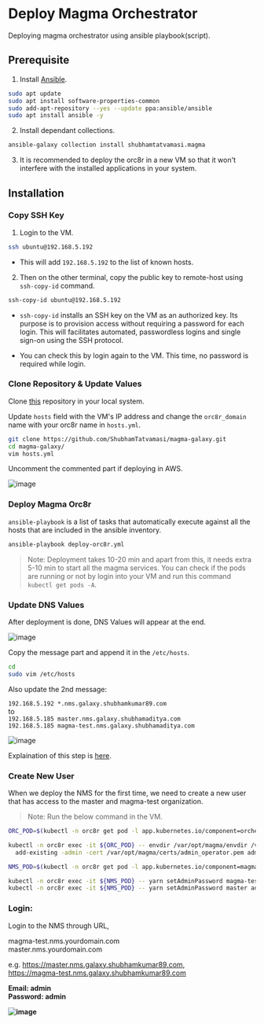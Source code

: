 # Deploy Magma Orchestrator

Deploying magma orchestrator using ansible playbook(script).

## Prerequisite

1. Install [Ansible](https://docs.ansible.com/ansible/latest/installation_guide/installation_distros.html#installing-ansible-on-ubuntu).

```bash
sudo apt update
sudo apt install software-properties-common
sudo add-apt-repository --yes --update ppa:ansible/ansible
sudo apt install ansible -y
```

2. Install dependant collections.

```bash
ansible-galaxy collection install shubhamtatvamasi.magma
```

3. It is recommended to deploy the orc8r in a new VM so that it won't interfere with the installed applications in your system.

## Installation

### Copy SSH Key

1. Login to the VM.

```bash
ssh ubuntu@192.168.5.192
```

- This will add `192.168.5.192` to the list of known hosts.

2. Then on the other terminal, copy the public key to remote-host using `ssh-copy-id` command.

```bash
ssh-copy-id ubuntu@192.168.5.192
```

- `ssh-copy-id` installs an SSH key on the VM as an authorized key. Its purpose is to provision access without requiring a password for each login. This will facilitates automated, passwordless logins and single sign-on using the SSH protocol.

- You can check this by login again to the VM. This time, no password is required while login.

### Clone Repository & Update Values

Clone [this](https://github.com/ShubhamTatvamasi/magma-galaxy) repository in your local system.

Update `hosts` field with the VM's IP address and change the `orc8r_domain` name with your orc8r name in `hosts.yml`.

```bash
git clone https://github.com/ShubhamTatvamasi/magma-galaxy.git
cd magma-galaxy/
vim hosts.yml
```

Uncomment the commented part if deploying in AWS.

![image](https://user-images.githubusercontent.com/97805339/181386376-e1fe1ea8-a345-4f72-8c2b-27712dad0428.png)

### Deploy Magma Orc8r

`ansible-playbook` is a list of tasks that automatically execute against all the hosts that are included in the ansible inventory.

```bash
ansible-playbook deploy-orc8r.yml
```

> Note: Deployment takes 10-20 min and apart from this, it needs extra 5-10 min to start all the magma services. You can check if the pods are running or not by login into your VM and run this command `kubectl get pods -A`.

### Update DNS Values

After deployment is done, DNS Values will appear at the end.

![image](https://user-images.githubusercontent.com/97805339/181389335-a325222c-7bfb-4540-a886-8e33eac716ea.png)

Copy the message part and append it in the `/etc/hosts`.

```bash
cd
sudo vim /etc/hosts
```

Also update the 2nd message:

`192.168.5.192 *.nms.galaxy.shubhamkumar89.com`<br>
to <br>
`192.168.5.185 master.nms.galaxy.shubhamaditya.com` <br>
`192.168.5.185 magma-test.nms.galaxy.shubhamaditya.com`

![image](https://user-images.githubusercontent.com/97805339/181390182-36b44e9d-674d-401d-bcad-0e9fa73ea315.png)

Explaination of this step is [here](https://docs.magmacore.org/docs/nms/deploy_config).

### Create New User

When we deploy the NMS for the first time, we need to create a new user that has access to the master and magma-test organization.

> Note: Run the below command in the VM.

```bash
ORC_POD=$(kubectl -n orc8r get pod -l app.kubernetes.io/component=orchestrator -o jsonpath='{.items[0].metadata.name}')

kubectl -n orc8r exec -it ${ORC_POD} -- envdir /var/opt/magma/envdir /var/opt/magma/bin/accessc \
  add-existing -admin -cert /var/opt/magma/certs/admin_operator.pem admin_operator

NMS_POD=$(kubectl -n orc8r get pod -l app.kubernetes.io/component=magmalte -o jsonpath='{.items[0].metadata.name}')

kubectl -n orc8r exec -it ${NMS_POD} -- yarn setAdminPassword magma-test admin admin
kubectl -n orc8r exec -it ${NMS_POD} -- yarn setAdminPassword master admin admin
```

### Login:

Login to the NMS through URL,

magma-test.nms.yourdomain.com <br>
master.nms.yourdomain.com <br>

e.g.
https://master.nms.galaxy.shubhamkumar89.com, <br>
https://magma-test.nms.galaxy.shubhamkumar89.com

<b> Email: admin<br>
Password: admin<b>

![image](https://user-images.githubusercontent.com/97805339/181392698-f0440338-6484-4e93-b85b-7a4b8259255a.png)
